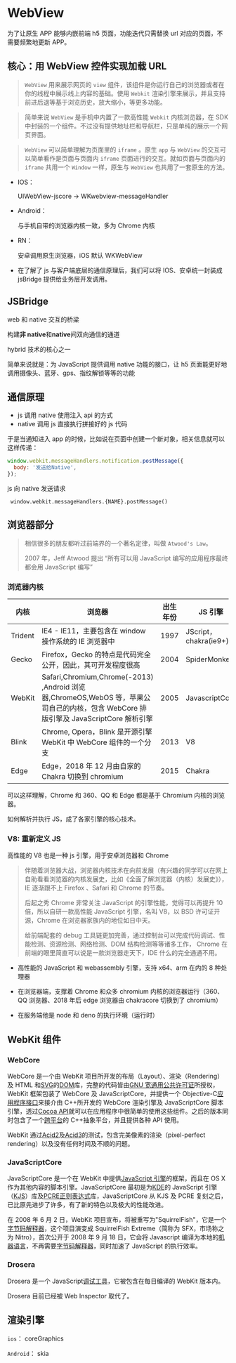 # WebView

为了让原生 APP 能够内嵌前端 h5 页面，功能迭代只需替换 url 对应的页面，不需要频繁地更新 APP。

## 核心：用 WebView 控件实现加载 URL

> `WebView` 用来展示网页的 `view` 组件，该组件是你运行自己的浏览器或者在你的线程中展示线上内容的基础。使用 `Webkit` 渲染引擎来展示，并且支持前进后退等基于浏览历史，放大缩小，等更多功能。

> 简单来说 `WebView` 是手机中内置了一款高性能 `Webkit` 内核浏览器，在 SDK 中封装的一个组件。不过没有提供地址栏和导航栏，只是单纯的展示一个网页界面。

> `WebView` 可以简单理解为页面里的 `iframe` 。原生 `app` 与 `WebView` 的交互可以简单看作是页面与页面内 `iframe` 页面进行的交互。就如页面与页面内的 `iframe` 共用一个 `Window` 一样，原生与 `WebView` 也共用了一套原生的方法。

- IOS：

  UIWebView-jscore -> WKwebview-messageHandler

- Android：

  与手机自带的浏览器内核一致，多为 Chrome 内核

- RN：

  安卓调用原生浏览器，iOS 默认 WKWebView

* 在了解了 js 与客户端底层的通信原理后，我们可以将 IOS、安卓统一封装成 jsBridge 提供给业务层开发调用。

## JSBridge

web 和 native 交互的桥梁

构建**非 native**和**native**间双向通信的通道

hybrid 技术的核心之一

简单来说就是：为 JavaScript 提供调用 native 功能的接口，让 h5 页面能更好地调用摄像头、蓝牙、gps、指纹解锁等等的功能

## 通信原理

- js 调用 native 使用注入 api 的方式
- native 调用 js 直接执行拼接好的 js 代码

于是当通知进入 app 的时候，比如说在页面中创建一个新对象，相关信息就可以这样传递：

```js
window.webkit.messageHandlers.notification.postMessage({
  body: '发送给Native',
});
```

js 向 native 发送请求

` window.webkit.messageHandlers.{NAME}.postMessage()`

## 浏览器部分

> 相信很多的朋友都听过前端界的一个著名定律，叫做 `Atwood's Law`。
>
> 2007 年，Jeff Atwood 提出 “所有可以用 JavaScript 编写的应用程序最终都会用 JavaScript 编写”

### 浏览器内核

| 内核    | 浏览器                                                                                                                               | 出生年份 | JS 引擎               | 开源协议 |
| ------- | ------------------------------------------------------------------------------------------------------------------------------------ | -------- | --------------------- | -------- |
| Trident | IE4 - IE11，主要包含在 window 操作系统的 IE 浏览器中                                                                                 | 1997     | JScript，chakra(ie9+) | 闭源     |
| Gecko   | Firefox，Gecko 的特点是代码完全公开，因此，其可开发程度很高                                                                          | 2004     | SpiderMonkey          | MPL      |
| WebKit  | Safari,Chromium,Chrome(-2013) ,Android 浏览器,ChromeOS,WebOS 等，苹果公司自己的内核，包含 WebCore 排版引擎及 JavaScriptCore 解析引擎 | 2005     | JavascriptCore        | BSD      |
| Blink   | Chrome, Opera，Blink 是开源引擎 WebKit 中 WebCore 组件的一个分支                                                                     | 2013     | V8                    | GPL      |
| Edge    | Edge，2018 年 12 月由自家的 Chakra 切换到 chromium                                                                                   | 2015     | Chakra                | MIT      |

可以这样理解，Chrome 和 360、QQ 和 Edge 都是基于 Chromium 内核的浏览器。

如何解析并执行 JS，成了各家引擎的核心技术。

### V8: 重新定义 JS

高性能的 V8 也是一种 js 引擎，用于安卓浏览器和 Chrome

> 伴随着浏览器大战，浏览器内核技术在向前发展（有兴趣的同学可以在网上自助看看浏览器的内核发展史，比如《全面了解浏览器（内核）发展史》），IE 逐渐跟不上 Firefox 、Safari 和 Chrome 的节奏。
>
> 后起之秀 Chrome 非常关注 JavaScript 的引擎性能，觉得可以再提升 10 倍，所以自研一款高性能 JavaScript 引擎，名叫 V8，以 BSD 许可证开源，Chrome 在浏览器家族内的地位如日中天。
>
> 给前端配套的 debug 工具链更加完善，通过控制台可以完成代码调试、性能检测、资源检测、网络检测、DOM 结构检测等等诸多工作， Chrome 在前端的眼里简直可以说是一款浏览器走天下，IDE 什么的完全通通不用。

- 高性能的 JavaScript 和 webassembly 引擎，支持 x64、arm 在内的 8 种处理器

- 在浏览器端，支撑着 Chrome 和众多 chromium 内核的浏览器运行（360、QQ 浏览器、2018 年后 edge 浏览器由 chakracore 切换到了 chromium）
- 在服务端他是 node 和 deno 的执行环境（运行时）

## WebKit 组件

### WebCore

WebCore 是一个由 WebKit 项目所开发的布局（Layout）、渲染（Rendering）及 HTML 和[SVG](https://zh.wikipedia.org/wiki/SVG)的[DOM](https://zh.wikipedia.org/wiki/文档对象模型)库，完整的代码皆由[GNU 宽通用公共许可证](https://zh.wikipedia.org/wiki/GNU宽通用公共许可证)所授权，WebKit 框架包装了 WebCore 及 JavaScriptCore，并提供一个 Objective-C[应用程序接口](https://zh.wikipedia.org/wiki/应用程序接口)来接介由 C++所开发的 WebCore 渲染引擎及 JavaScriptCore 脚本引擎，透过[Cocoa API](https://zh.wikipedia.org/w/index.php?title=Cocoa_API&action=edit&redlink=1)就可以在应用程序中很简单的使用这些组件。之后的版本同时包含了一个[跨平台](https://zh.wikipedia.org/wiki/跨平台)的 C++抽象平台，并且提供各种 API 使用。

WebKit 通过[Acid2](https://zh.wikipedia.org/wiki/Acid2)及[Acid3](https://zh.wikipedia.org/wiki/Acid3)的测试，包含完美像素的渲染（pixel-perfect rendering）以及没有任何时间及不顺的问题。

### JavaScriptCore

JavaScriptCore 是一个在 WebKit 中提供[JavaScript 引擎](https://zh.wikipedia.org/wiki/JavaScript引擎)的框架，而且在 OS X 作为其他内容的脚本引擎。JavaScriptCore 最初是为[KDE](https://zh.wikipedia.org/wiki/KDE)的 JavaScript 引擎（[KJS](https://zh.wikipedia.org/wiki/KJS)）库及[PCRE](https://zh.wikipedia.org/w/index.php?title=PCRE&action=edit&redlink=1)[正则表达式](https://zh.wikipedia.org/wiki/正则表达式)库，JavaScriptCore 从 KJS 及 PCRE 复刻之后，已比原先进步了许多，有了新的特色以及极大的性能改进。

在 2008 年 6 月 2 日，WebKit 项目宣布，将被重写为"SquirrelFish"，它是一个[字节码](https://zh.wikipedia.org/wiki/字节码)[解释器](https://zh.wikipedia.org/wiki/直譯器)，这个项目演变成 SquirrelFish Extreme（简称为 SFX，市场称之为 Nitro），首次公开于 2008 年 9 月 18 日，它会将 Javascript 编译为本地的[机器语言](https://zh.wikipedia.org/wiki/机器语言)，不再需要[字节码](https://zh.wikipedia.org/wiki/字节码)[解释器](https://zh.wikipedia.org/wiki/直譯器)，同时加速了 JavaScript 的执行效率。

### Drosera

Drosera 是一个 JavaScript[调试工具](https://zh.wikipedia.org/wiki/调试工具)，它被包含在每日编译的 WebKit 版本内。

Drosera 目前已经被 Web Inspector 取代了。

## 渲染引擎

`ios`： coreGraphics

`Android`： skia
